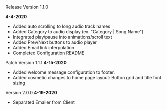 Release Version 1.1.0

**4-4-2020**
- Added auto scrolling to long audio track names
- Added Category to audio display (ex. "Category | Song Name")
- Integrated play/pause into animations/scroll text
- Added Prev/Next buttons to audio player
- Added Email link interpolation
- Completed Configuration README

Patch Version 1.1.1
**4-15-2020**
- Added welcome message configuration to footer.
- Added cosmetic changes to home page layout: Button grid and title font sizing

Version 2.0.0
**4-19-2020**
- Separated Emailer from Client